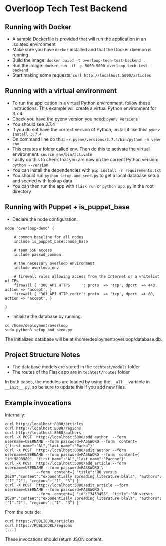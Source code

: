# Overloop Tech Test Backend

## Running with Docker

- A sample Dockerfile is provided that will run the application in an isolated environment
- Make sure you have `docker` installed and that the Docker daemon is running
- Build the image: `docker build -t overloop-tech-test-backend .`
- Run the image: `docker run -it -p 5000:5000 overloop-tech-test-backend`
- Start making some requests: `curl http://localhost:5000/articles`

## Running with a virtual environment

- To run the application in a virtual Python environment, follow these instructions. This example will create a virtual Python environment for 3.7.4
- Check you have the pyenv version you need: `pyenv versions`
- You should see 3.7.4
- If you do not have the correct version of Python, install it like this: `pyenv install 3.7.4`
- On command line do this: `~/.pyenv/versions/3.7.4/bin/python -m venv env`
- This creates a folder called env. Then do this to activate the virtual environment: `source env/bin/activate`
- Lastly do this to check that you are now on the correct Python version: `python --version`
- You can install the dependencies with `pip install -r requirements.txt`
- You should run `python setup_and_seed.py` to get a local database setup and seeded with lookup data
- You can then run the app with `flask run` or `python app.py` in the root directory

## Running with Puppet + is_puppet_base

- Declare the node configuration:

```
node 'overloop-demo' {

    # common baseline for all nodes
    include is_puppet_base::node_base

    # team SSH access
    include passwd_common

    # the necessary overloop environment
    include overloop_env

    # firewall rules allowing access from the Internet or a whitelist of IPs
    firewall { '300 API HTTPS     ': proto  => 'tcp', dport  => 443,   action => 'accept', }
    firewall { '301 API HTTP redir': proto  => 'tcp', dport  => 80,    action => 'accept', }

}
```
- Initialize the database by running:

```
cd /home/deployment/overloop
sudo python3 setup_and_seed.py
```

The initialized database will be at /home/deployment/overloop/database.db.

## Project Structure Notes

- The database models are stored in the `techtest/models` folder
- The routes of the Flask app are in `techtest/routes` folder

In both cases, the modules are loaded by using the `__all__` variable in `__init__.py`, so be sure to update this if you add new files.

## Example invocations

Internally:
```
curl http://localhost:8080/articles
curl http://localhost:8080/regions
curl http://localhost:8080/authors
curl -X POST  http://localhost:5000/add_author  --form username=USERNAME --form password=PASSWORD --form 'content={"first_name":"Al","last_name":"Packa"}'
curl -X POST  http://localhost:8080/edit_author --form username=USERNAME --form password=PASSWORD --form 'content={ "id:9898989", "first_name":"Al","last_name":"Pacone"}' 
curl -X POST  http://localhost:5000/add_article --form username=USERNAME --form password=PASSWORD \
              --form 'content={ "title":"R0 versus 2020","content":"exponentially spreading literature blala", "authors":["1","2"], "regions":["1", "3"] }'
curl -X POST  http://localhost:5000/edit_article --form username=USERNAME --form password=PASSWORD \
              --form 'content={ "id":"3453455", "title":"R0 versus 2020","content":"exponentially spreading literature blala", "authors":["1","2"], "regions":["1", "3"] }'

```

From the outside:
```
curl https://PUBLICURL/articles
curl https://PUBLICURL/regions
[...]
``` 

These invocations should return JSON content.
